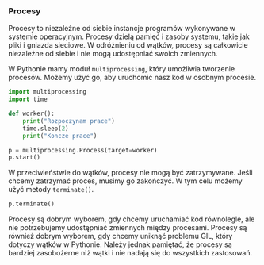 
### Procesy
Procesy to niezależne od siebie instancje programów wykonywane w systemie operacyjnym. Procesy dzielą pamięć i zasoby systemu, takie jak pliki i gniazda sieciowe. W odróżnieniu od wątków, procesy są całkowicie niezależne od siebie i nie mogą udostępniać swoich zmiennych.

W Pythonie mamy moduł <code>multiprocessing</code>, który umożliwia tworzenie procesów. Możemy użyć go, aby uruchomić nasz kod w osobnym procesie.

```python
import multiprocessing
import time

def worker():
    print("Rozpoczynam prace")
    time.sleep(2)
    print("Koncze prace")

p = multiprocessing.Process(target=worker)
p.start()
```

W przeciwieństwie do wątków, procesy nie mogą być zatrzymywane. Jeśli chcemy zatrzymać proces, musimy go zakończyć. W tym celu możemy użyć metody <code>terminate()</code>.

```python
p.terminate()
```

Procesy są dobrym wyborem, gdy chcemy uruchamiać kod równolegle, ale nie potrzebujemy udostępniać zmiennych między procesami. Procesy są również dobrym wyborem, gdy chcemy uniknąć problemu GIL, który dotyczy wątków w Pythonie. Należy jednak pamiętać, że procesy są bardziej zasobożerne niż wątki i nie nadają się do wszystkich zastosowań.
